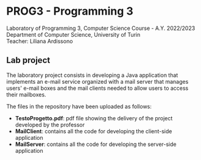 # PROG3 - Programming 3
Laboratory of Programming 3, Computer Science Course - A.Y. 2022/2023  
Department of Computer Science, University of Turin  
Teacher: Liliana Ardissono

## Lab project
The laboratory project consists in developing a Java application that implements an e-mail service organized with a mail server that manages users' e-mail boxes and the mail clients needed to allow users to access their mailboxes.

The files in the repository have been uploaded as follows:
* **TestoProgetto.pdf**: pdf file showing the delivery of the project developed by the professor
* **MailClient**: contains all the code for developing the client-side application
* **MailServer**: contains all the code for developing the server-side application
